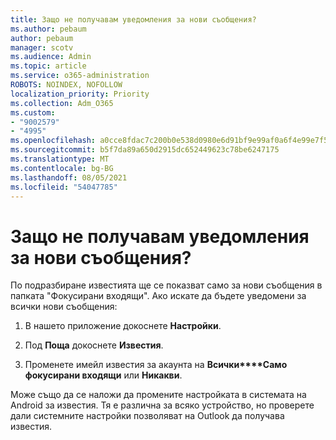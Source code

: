 ```yaml
---
title: Защо не получавам уведомления за нови съобщения?
ms.author: pebaum
author: pebaum
manager: scotv
ms.audience: Admin
ms.topic: article
ms.service: o365-administration
ROBOTS: NOINDEX, NOFOLLOW
localization_priority: Priority
ms.collection: Adm_O365
ms.custom:
- "9002579"
- "4995"
ms.openlocfilehash: a0cce8fdac7c200b0e538d0980e6d91bf9e99af0a6f4e99e7f5b790298437510
ms.sourcegitcommit: b5f7da89a650d2915dc652449623c78be6247175
ms.translationtype: MT
ms.contentlocale: bg-BG
ms.lasthandoff: 08/05/2021
ms.locfileid: "54047785"
---
```

# <a name="why-dont-i-get-new-message-notifications"></a>Защо не получавам уведомления за нови съобщения?

По подразбиране известията ще се показват само за нови съобщения в папката "Фокусирани входящи". Ако искате да бъдете уведомени за всички нови съобщения:

1. В нашето приложение докоснете **Настройки**.

2. Под **Поща** докоснете **Известия**.

3. Променете имейл известия за акаунта на **Всички****Само фокусирани входящи** или **Никакви**.

Може също да се наложи да промените настройката в системата на Android за известия. Тя е различна за всяко устройство, но проверете дали системните настройки позволяват на Outlook да получава известия.
